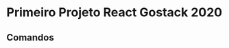 # Primeiro Projeto React Gostack 2020

## Comandos

```console

```


```console

```


```console

```


```console

```


```console

```


```console

```


```console

```


```console

```


```console

```

